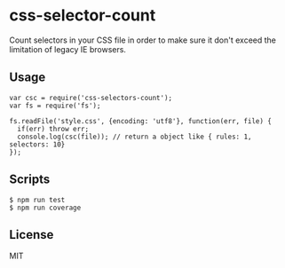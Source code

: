 # css-selector-count

Count selectors in your CSS file in order to make sure it don't exceed the limitation of legacy IE browsers.

## Usage

```
var csc = require('css-selectors-count');
var fs = require('fs');

fs.readFile('style.css', {encoding: 'utf8'}, function(err, file) {
  if(err) throw err;
  console.log(csc(file)); // return a object like { rules: 1, selectors: 10}
});
```

## Scripts

```
$ npm run test
$ npm run coverage
```

## License

MIT
